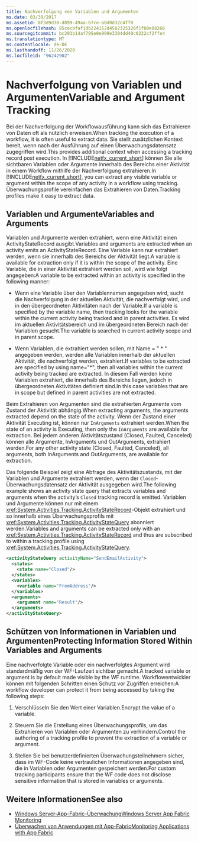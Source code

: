 ```yaml
---
title: Nachverfolgung von Variablen und Argumenten
ms.date: 03/30/2017
ms.assetid: 8f3d9d30-d899-49aa-b7ce-a8d0d32c4ff0
ms.openlocfilehash: 85cecbfaf1db224152d4582325326f1f80e08266
ms.sourcegitcommit: bc293b14af795e0e999e3304dd40c0222cf2ffe4
ms.translationtype: MT
ms.contentlocale: de-DE
ms.lasthandoff: 11/26/2020
ms.locfileid: "96242902"
---
```

# <a name="variable-and-argument-tracking"></a><span data-ttu-id="ed489-102">Nachverfolgung von Variablen und Argumenten</span><span class="sxs-lookup"><span data-stu-id="ed489-102">Variable and Argument Tracking</span></span>

<span data-ttu-id="ed489-103">Bei der Nachverfolgung der Workflowausführung kann sich das Extrahieren von Daten oft als nützlich erweisen.</span><span class="sxs-lookup"><span data-stu-id="ed489-103">When tracking the execution of a workflow, it is often useful to extract data.</span></span> <span data-ttu-id="ed489-104">Sie stellt zusätzlichen Kontext bereit, wenn nach der Ausführung auf einen Überwachungsdatensatz zugegriffen wird.</span><span class="sxs-lookup"><span data-stu-id="ed489-104">This provides additional context when accessing a tracking record post execution.</span></span> <span data-ttu-id="ed489-105">In [!INCLUDE[netfx_current_short](../../../includes/netfx-current-short-md.md)] können Sie alle sichtbaren Variablen oder Argumente innerhalb des Bereichs einer Aktivität in einem Workflow mithilfe der Nachverfolgung extrahieren.</span><span class="sxs-lookup"><span data-stu-id="ed489-105">In [!INCLUDE[netfx_current_short](../../../includes/netfx-current-short-md.md)], you can extract any visible variable or argument within the scope of any activity in a workflow using tracking.</span></span> <span data-ttu-id="ed489-106">Überwachungsprofile vereinfachen das Extrahieren von Daten.</span><span class="sxs-lookup"><span data-stu-id="ed489-106">Tracking profiles make it easy to extract data.</span></span>  
  
## <a name="variables-and-arguments"></a><span data-ttu-id="ed489-107">Variablen und Argumente</span><span class="sxs-lookup"><span data-stu-id="ed489-107">Variables and Arguments</span></span>  

 <span data-ttu-id="ed489-108">Variablen und Argumente werden extrahiert, wenn eine Aktivität einen ActivityStateRecord ausgibt.</span><span class="sxs-lookup"><span data-stu-id="ed489-108">Variables and arguments are extracted when an activity emits an ActivityStateRecord.</span></span>  <span data-ttu-id="ed489-109">Eine Variable kann nur extrahiert werden, wenn sie innerhalb des Bereichs der Aktivität liegt.</span><span class="sxs-lookup"><span data-stu-id="ed489-109">A variable is available for extraction only if it is within the scope of the activity.</span></span> <span data-ttu-id="ed489-110">Eine Variable, die in einer Aktivität extrahiert werden soll, wird wie folgt angegeben:</span><span class="sxs-lookup"><span data-stu-id="ed489-110">A variable to be extracted within an activity is specified in the following manner:</span></span>  
  
- <span data-ttu-id="ed489-111">Wenn eine Variable über den Variablennamen angegeben wird, sucht die Nachverfolgung in der aktuellen Aktivität, die nachverfolgt wird, und in den übergeordneten Aktivitäten nach der Variable.</span><span class="sxs-lookup"><span data-stu-id="ed489-111">If a variable is specified by the variable name, then tracking looks for the variable within the current activity being tracked and in parent activities.</span></span> <span data-ttu-id="ed489-112">Es wird im aktuellen Aktivitätsbereich und im übergeordneten Bereich nach der Variablen gesucht.</span><span class="sxs-lookup"><span data-stu-id="ed489-112">The variable is searched in current activity scope and in parent scope.</span></span>  
  
- <span data-ttu-id="ed489-113">Wenn Variablen, die extrahiert werden sollen, mit Name = " \* " angegeben werden, werden alle Variablen innerhalb der aktuellen Aktivität, die nachverfolgt werden, extrahiert.</span><span class="sxs-lookup"><span data-stu-id="ed489-113">If variables to be extracted are specified by using name="\*", then all variables within the current activity being tracked are extracted.</span></span> <span data-ttu-id="ed489-114">In diesem Fall werden keine Variablen extrahiert, die innerhalb des Bereichs liegen, jedoch in übergeordneten Aktivitäten definiert sind.</span><span class="sxs-lookup"><span data-stu-id="ed489-114">In this case variables that are in scope but defined in parent activities are not extracted.</span></span>  
  
 <span data-ttu-id="ed489-115">Beim Extrahieren von Argumenten sind die extrahierten Argumente vom Zustand der Aktivität abhängig.</span><span class="sxs-lookup"><span data-stu-id="ed489-115">When extracting arguments, the arguments extracted depend on the state of the activity.</span></span> <span data-ttu-id="ed489-116">Wenn der Zustand einer Aktivität Executing ist, können nur `InArguments` extrahiert werden.</span><span class="sxs-lookup"><span data-stu-id="ed489-116">When the state of an activity is Executing, then only the `InArguments` are available for extraction.</span></span> <span data-ttu-id="ed489-117">Bei jedem anderen Aktivitätszustand (Closed, Faulted, Canceled) können alle Argumente, InArguments und OutArguments, extrahiert werden.</span><span class="sxs-lookup"><span data-stu-id="ed489-117">For any other activity state (Closed, Faulted, Canceled), all arguments, both InArguments and OutArguments, are available for extraction.</span></span>  
  
 <span data-ttu-id="ed489-118">Das folgende Beispiel zeigt eine Abfrage des Aktivitätszustands, mit der Variablen und Argumente extrahiert werden, wenn der `Closed`-Überwachungsdatensatz der Aktivität ausgegeben wird.</span><span class="sxs-lookup"><span data-stu-id="ed489-118">The following example shows an activity state query that extracts variables and arguments when the activity’s `Closed` tracking record is emitted.</span></span> <span data-ttu-id="ed489-119">Variablen und Argumente können nur mit einem <xref:System.Activities.Tracking.ActivityStateRecord>-Objekt extrahiert und so innerhalb eines Überwachungsprofils mit <xref:System.Activities.Tracking.ActivityStateQuery> abonniert werden.</span><span class="sxs-lookup"><span data-stu-id="ed489-119">Variables and arguments can be extracted only with an <xref:System.Activities.Tracking.ActivityStateRecord> and thus are subscribed to within a tracking profile using <xref:System.Activities.Tracking.ActivityStateQuery>.</span></span>  
  
```xml  
<activityStateQuery activityName="SendEmailActivity">  
  <states>  
    <state name="Closed"/>  
  </states>  
  <variables>  
    <variable name="FromAddress"/>  
  </variables>  
  <arguments>  
    <argument name="Result"/>  
  </arguments>  
</activityStateQuery>  
```  
  
## <a name="protecting-information-stored-within-variables-and-arguments"></a><span data-ttu-id="ed489-120">Schützen von Informationen in Variablen und Argumenten</span><span class="sxs-lookup"><span data-stu-id="ed489-120">Protecting Information Stored Within Variables and Arguments</span></span>  

 <span data-ttu-id="ed489-121">Eine nachverfolgte Variable oder ein nachverfolgtes Argument wird standardmäßig von der WF-Laufzeit sichtbar gemacht.</span><span class="sxs-lookup"><span data-stu-id="ed489-121">A tracked variable or argument is by default made visible by the WF runtime.</span></span> <span data-ttu-id="ed489-122">Workflowentwickler können mit folgenden Schritten einen Schutz vor Zugriffen erreichen:</span><span class="sxs-lookup"><span data-stu-id="ed489-122">A workflow developer can protect it from being accessed by taking the following steps:</span></span>  
  
1. <span data-ttu-id="ed489-123">Verschlüsseln Sie den Wert einer Variablen.</span><span class="sxs-lookup"><span data-stu-id="ed489-123">Encrypt the value of a variable.</span></span>  
  
2. <span data-ttu-id="ed489-124">Steuern Sie die Erstellung eines Überwachungsprofils, um das Extrahieren von Variablen oder Argumenten zu verhindern.</span><span class="sxs-lookup"><span data-stu-id="ed489-124">Control the authoring of a tracking profile to prevent the extraction of a variable or argument.</span></span>  
  
3. <span data-ttu-id="ed489-125">Stellen Sie bei benutzerdefinierten Überwachungsteilnehmern sicher, dass im WF-Code keine vertraulichen Informationen angegeben sind, die in Variablen oder Argumenten gespeichert werden.</span><span class="sxs-lookup"><span data-stu-id="ed489-125">For custom tracking participants ensure that the WF code does not disclose sensitive information that is stored in variables or arguments.</span></span>  
  
## <a name="see-also"></a><span data-ttu-id="ed489-126">Weitere Informationen</span><span class="sxs-lookup"><span data-stu-id="ed489-126">See also</span></span>

- <span data-ttu-id="ed489-127">[Windows Server-App-Fabric-Überwachung](/previous-versions/appfabric/ee677251(v=azure.10))</span><span class="sxs-lookup"><span data-stu-id="ed489-127">[Windows Server App Fabric Monitoring](/previous-versions/appfabric/ee677251(v=azure.10))</span></span>
- <span data-ttu-id="ed489-128">[Überwachen von Anwendungen mit App-Fabric](/previous-versions/appfabric/ee677276(v=azure.10))</span><span class="sxs-lookup"><span data-stu-id="ed489-128">[Monitoring Applications with App Fabric](/previous-versions/appfabric/ee677276(v=azure.10))</span></span>
